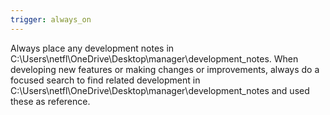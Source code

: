 ```yaml
---
trigger: always_on
---
```


Always place any development notes in C:\Users\netfl\OneDrive\Desktop\manager\development_notes.
When developing new features or making changes or improvements, always do a focused search to find related development in C:\Users\netfl\OneDrive\Desktop\manager\development_notes and used these as reference. 